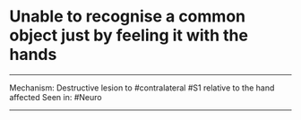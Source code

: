 # Unable to recognise a common object just by feeling it with the hands

---
Mechanism: Destructive lesion to #contralateral #S1 relative to the hand affected 
Seen in: #Neuro 

---

